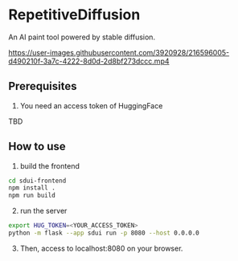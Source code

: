# RepetitiveDiffusion
An AI paint tool powered by stable diffusion.


https://user-images.githubusercontent.com/3920928/216596005-d490210f-3a7c-4222-8d0d-2d8bf273dccc.mp4



## Prerequisites
1. You need an access token of HuggingFace

TBD


## How to use

1. build the frontend

```bash
cd sdui-frontend
npm install .
npm run build
```

2. run the server

```bash
export HUG_TOKEN=<YOUR_ACCESS_TOKEN>
python -m flask --app sdui run -p 8080 --host 0.0.0.0
```

3. Then, access to localhost:8080 on your browser.
